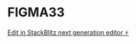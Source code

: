 # FIGMA33

[Edit in StackBlitz next generation editor ⚡️](https://stackblitz.com/~/github.com/ThereseGlode/FIGMA33)